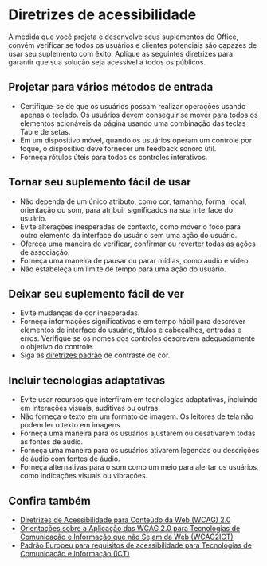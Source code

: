 # <a name="accessibility-guidelines"></a>Diretrizes de acessibilidade

À medida que você projeta e desenvolve seus suplementos do Office, convém verificar se todos os usuários e clientes potenciais são capazes de usar seu suplemento com êxito. Aplique as seguintes diretrizes para garantir que sua solução seja acessível a todos os públicos.

## <a name="design-for-multiple-input-methods"></a>Projetar para vários métodos de entrada

- Certifique-se de que os usuários possam realizar operações usando apenas o teclado. Os usuários devem conseguir se mover para todos os elementos acionáveis da página usando uma combinação das teclas Tab e de setas.
- Em um dispositivo móvel, quando os usuários operam um controle por toque, o dispositivo deve fornecer um feedback sonoro útil.
- Forneça rótulos úteis para todos os controles interativos. 

## <a name="make-your-add-in-easy-to-use"></a>Tornar seu suplemento fácil de usar

- Não dependa de um único atributo, como cor, tamanho, forma, local, orientação ou som, para atribuir significados na sua interface do usuário.
- Evite alterações inesperadas de contexto, como mover o foco para outro elemento da interface do usuário sem uma ação do usuário.
- Ofereça uma maneira de verificar, confirmar ou reverter todas as ações de associação.
- Forneça uma maneira de pausar ou parar mídias, como áudio e vídeo.
- Não estabeleça um limite de tempo para uma ação do usuário.

## <a name="make-your-add-in-easy-to-see"></a>Deixar seu suplemento fácil de ver

- Evite mudanças de cor inesperadas.
- Forneça informações significativas e em tempo hábil para descrever elementos de interface do usuário, títulos e cabeçalhos, entradas e erros. Verifique se os nomes dos controles descrevem adequadamente o objetivo do controle.
- Siga as [diretrizes padrão](https://www.w3.org/TR/UNDERSTANDING-WCAG20/visual-audio-contrast-contrast.html) de contraste de cor.

## <a name="account-for-assistive-technologies"></a>Incluir tecnologias adaptativas

- Evite usar recursos que interfiram em tecnologias adaptativas, incluindo em interações visuais, auditivas ou outras.
- Não forneça o texto em um formato de imagem. Os leitores de tela não podem ler o texto em imagens.
- Forneça uma maneira para os usuários ajustarem ou desativarem todas as fontes de áudio.
- Forneça uma maneira para os usuários ativarem legendas ou descrições de áudio com fontes de áudio.
- Forneça alternativas para o som como um meio para alertar os usuários, como indicações visuais ou vibrações.

## <a name="see-also"></a>Confira também

- [Diretrizes de Acessibilidade para Conteúdo da Web (WCAG) 2.0](https://www.w3.org/TR/wcag2ict/#REF-WCAG20)
- [Orientações sobre a Aplicação das WCAG 2.0 para Tecnologias de Comunicação e Informação que não Sejam da Web (WCAG2ICT)](https://www.w3.org/TR/wcag2ict/)
- [Padrão Europeu para requisitos de acessibilidade para Tecnologias de Comunicação e Informação (ICT)](https://www.etsi.org/deliver/etsi_en/301500_301599/301549/01.00.00_20/en_301549v010000c.pdf) 
